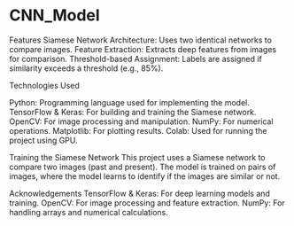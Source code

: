 # CNN_Model
Features
    Siamese Network Architecture: Uses two identical networks to compare images.
    Feature Extraction: Extracts deep features from images for comparison.
    Threshold-based Assignment: Labels are assigned if similarity exceeds a threshold (e.g., 85%).

Technologies Used

  Python: Programming language used for implementing the model.
  TensorFlow & Keras: For building and training the Siamese network.
  OpenCV: For image processing and manipulation.
  NumPy: For numerical operations.
  Matplotlib: For plotting results.
  Colab: Used for running the project using GPU.

Training the Siamese Network
  This project uses a Siamese network to compare two images (past and present). The     model is trained on pairs of images, where the model learns to identify if the        images are similar or not.

 Acknowledgements
    TensorFlow & Keras: For deep learning models and training.
    OpenCV: For image processing and feature extraction.
     NumPy: For handling arrays and numerical calculations.

